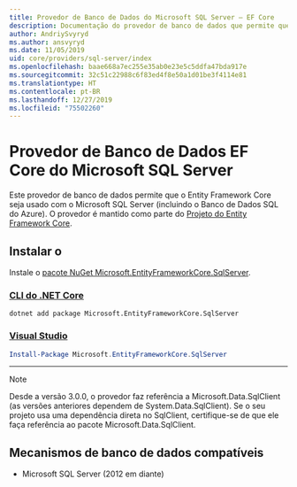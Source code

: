 ```yaml
---
title: Provedor de Banco de Dados do Microsoft SQL Server – EF Core
description: Documentação do provedor de banco de dados que permite que o Entity Framework Core seja usado com o Microsoft SQL Server
author: AndriySvyryd
ms.author: ansvyryd
ms.date: 11/05/2019
uid: core/providers/sql-server/index
ms.openlocfilehash: baae668a7ec255e35ab0e23e5c5ddfa47bda917e
ms.sourcegitcommit: 32c51c22988c6f83ed4f8e50a1d01be3f4114e81
ms.translationtype: HT
ms.contentlocale: pt-BR
ms.lasthandoff: 12/27/2019
ms.locfileid: "75502260"
---
```

# <a name="microsoft-sql-server-ef-core-database-provider"></a>Provedor de Banco de Dados EF Core do Microsoft SQL Server

Este provedor de banco de dados permite que o Entity Framework Core seja usado com o Microsoft SQL Server (incluindo o Banco de Dados SQL do Azure). O provedor é mantido como parte do [Projeto do Entity Framework Core](https://github.com/aspnet/EntityFrameworkCore).

## <a name="install"></a>Instalar o

Instale o [pacote NuGet Microsoft.EntityFrameworkCore.SqlServer](https://www.nuget.org/packages/Microsoft.EntityFrameworkCore.SqlServer/).

### <a name="net-core-clitabdotnet-core-cli"></a>[CLI do .NET Core](#tab/dotnet-core-cli)

```dotnetcli
dotnet add package Microsoft.EntityFrameworkCore.SqlServer
```

### <a name="visual-studiotabvs"></a>[Visual Studio](#tab/vs)

``` powershell
Install-Package Microsoft.EntityFrameworkCore.SqlServer
```

***

> [!NOTE]
> Desde a versão 3.0.0, o provedor faz referência a Microsoft.Data.SqlClient (as versões anteriores dependem de System.Data.SqlClient). Se o seu projeto usa uma dependência direta no SqlClient, certifique-se de que ele faça referência ao pacote Microsoft.Data.SqlClient.

## <a name="supported-database-engines"></a>Mecanismos de banco de dados compatíveis

* Microsoft SQL Server (2012 em diante)
